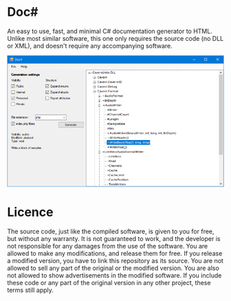 # Doc\#
An easy to use, fast, and minimal C# documentation generator to HTML. Unlike most similar software, this one only requires the source code (no DLL or XML), and doesn't require any accompanying software.

![Doc#](screenshot.png)

# Licence
The source code, just like the compiled software, is given to you for free, but without any warranty. It is not guaranteed to work, and the developer is not responsible for any damages from the use of the software. You are allowed to make any modifications, and release them for free. If you release a modified version, you have to link this repository as its source. You are not allowed to sell any part of the original or the modified version. You are also not allowed to show advertisements in the modified software. If you include these code or any part of the original version in any other project, these terms still apply.